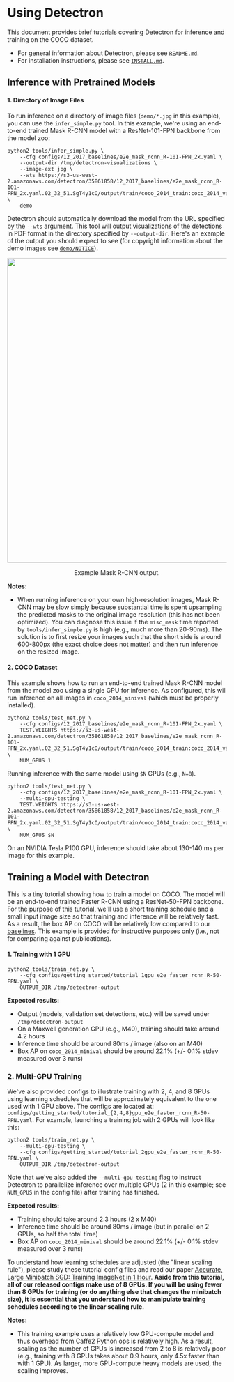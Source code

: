 # Using Detectron

This document provides brief tutorials covering Detectron for inference and training on the COCO dataset.

- For general information about Detectron, please see [`README.md`](README.md).
- For installation instructions, please see [`INSTALL.md`](INSTALL.md).

## Inference with Pretrained Models

#### 1. Directory of Image Files
To run inference on a directory of image files (`demo/*.jpg` in this example), you can use the `infer_simple.py` tool. In this example, we're using an end-to-end trained Mask R-CNN model with a ResNet-101-FPN backbone from the model zoo:

```
python2 tools/infer_simple.py \
    --cfg configs/12_2017_baselines/e2e_mask_rcnn_R-101-FPN_2x.yaml \
    --output-dir /tmp/detectron-visualizations \
    --image-ext jpg \
    --wts https://s3-us-west-2.amazonaws.com/detectron/35861858/12_2017_baselines/e2e_mask_rcnn_R-101-FPN_2x.yaml.02_32_51.SgT4y1cO/output/train/coco_2014_train:coco_2014_valminusminival/generalized_rcnn/model_final.pkl \
    demo
```

Detectron should automatically download the model from the URL specified by the `--wts` argument. This tool will output visualizations of the detections in PDF format in the directory specified by `--output-dir`. Here's an example of the output you should expect to see (for copyright information about the demo images see [`demo/NOTICE`](demo/NOTICE)).

<div align="center">
  <img src="demo/output/17790319373_bd19b24cfc_k_example_output.jpg" width="700px" />
  <p>Example Mask R-CNN output.</p>
</div>

**Notes:**

- When running inference on your own high-resolution images, Mask R-CNN may be slow simply because substantial time is spent upsampling the predicted masks to the original image resolution (this has not been optimized). You can diagnose this issue if the `misc_mask` time reported by `tools/infer_simple.py` is high (e.g., much more than 20-90ms). The solution is to first resize your images such that the short side is around 600-800px (the exact choice does not matter) and then run inference on the resized image.


#### 2. COCO Dataset
This example shows how to run an end-to-end trained Mask R-CNN model from the model zoo using a single GPU for inference. As configured, this will run inference on all images in `coco_2014_minival` (which must be properly installed).

```
python2 tools/test_net.py \
    --cfg configs/12_2017_baselines/e2e_mask_rcnn_R-101-FPN_2x.yaml \
    TEST.WEIGHTS https://s3-us-west-2.amazonaws.com/detectron/35861858/12_2017_baselines/e2e_mask_rcnn_R-101-FPN_2x.yaml.02_32_51.SgT4y1cO/output/train/coco_2014_train:coco_2014_valminusminival/generalized_rcnn/model_final.pkl \
    NUM_GPUS 1
```

Running inference with the same model using `$N` GPUs (e.g., `N=8`).

```
python2 tools/test_net.py \
    --cfg configs/12_2017_baselines/e2e_mask_rcnn_R-101-FPN_2x.yaml \
    --multi-gpu-testing \
    TEST.WEIGHTS https://s3-us-west-2.amazonaws.com/detectron/35861858/12_2017_baselines/e2e_mask_rcnn_R-101-FPN_2x.yaml.02_32_51.SgT4y1cO/output/train/coco_2014_train:coco_2014_valminusminival/generalized_rcnn/model_final.pkl \
    NUM_GPUS $N
```

On an NVIDIA Tesla P100 GPU, inference should take about 130-140 ms per image for this example.


## Training a Model with Detectron

This is a tiny tutorial showing how to train a model on COCO. The model will be an end-to-end trained Faster R-CNN using a ResNet-50-FPN backbone. For the purpose of this tutorial, we'll use a short training schedule and a small input image size so that training and inference will be relatively fast. As a result, the box AP on COCO will be relatively low compared to our [baselines](MODEL_ZOO.md). This example is provided for instructive purposes only (i.e., not for comparing against publications).

#### 1. Training with 1 GPU

```
python2 tools/train_net.py \
    --cfg configs/getting_started/tutorial_1gpu_e2e_faster_rcnn_R-50-FPN.yaml \
    OUTPUT_DIR /tmp/detectron-output
```

**Expected results:**

- Output (models, validation set detections, etc.) will be saved under `/tmp/detectron-output`
- On a Maxwell generation GPU (e.g., M40), training should take around 4.2 hours
- Inference time should be around 80ms / image (also on an M40)
- Box AP on `coco_2014_minival` should be around 22.1% (+/- 0.1% stdev measured over 3 runs)

### 2. Multi-GPU Training

We've also provided configs to illustrate training with 2, 4, and 8 GPUs using learning schedules that will be approximately equivalent to the one used with 1 GPU above. The configs are located at: `configs/getting_started/tutorial_{2,4,8}gpu_e2e_faster_rcnn_R-50-FPN.yaml`. For example, launching a training job with 2 GPUs will look like this:

```
python2 tools/train_net.py \
    --multi-gpu-testing \
    --cfg configs/getting_started/tutorial_2gpu_e2e_faster_rcnn_R-50-FPN.yaml \
    OUTPUT_DIR /tmp/detectron-output
```

Note that we've also added the `--multi-gpu-testing` flag to instruct Detectron to parallelize inference over multiple GPUs (2 in this example; see `NUM_GPUS` in the config file) after training has finished.

**Expected results:**

- Training should take around 2.3 hours (2 x M40)
- Inference time should be around 80ms / image (but in parallel on 2 GPUs, so half the total time)
- Box AP on `coco_2014_minival` should be around 22.1% (+/- 0.1% stdev measured over 3 runs)

To understand how learning schedules are adjusted (the "linear scaling rule"), please study these tutorial config files and read our paper [Accurate, Large Minibatch SGD: Training ImageNet in 1 Hour](https://arxiv.org/abs/1706.02677). **Aside from this tutorial, all of our released configs make use of 8 GPUs. If you will be using fewer than 8 GPUs for training (or do anything else that changes the minibatch size), it is essential that you understand how to manipulate training schedules according to the linear scaling rule.**

**Notes:**

- This training example uses a relatively low GPU-compute model and thus overhead from Caffe2 Python ops is relatively high. As a result, scaling as the number of GPUs is increased from 2 to 8 is relatively poor (e.g., training with 8 GPUs takes about 0.9 hours, only 4.5x faster than with 1 GPU). As larger, more GPU-compute heavy models are used, the scaling improves.